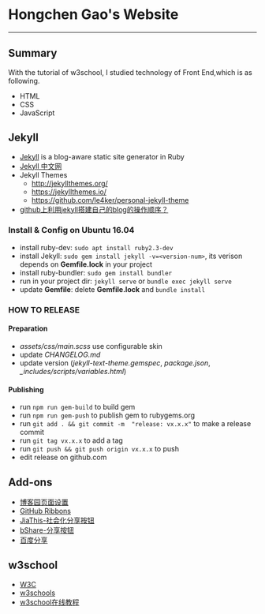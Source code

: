 # Hongchen Gao's Website

----------

## Summary

With the tutorial of w3school, I studied technology of Front End,which is as following.

* HTML
* CSS
* JavaScript

## Jekyll

* [Jekyll](https://jekyllrb.com/) is a blog-aware static site generator in Ruby
* [Jekyll 中文网](https://www.jekyll.com.cn/)
* Jekyll Themes
  - http://jekyllthemes.org/
  - https://jekyllthemes.io/
  - https://github.com/le4ker/personal-jekyll-theme
* [github上利用jekyll搭建自己的blog的操作顺序？](https://www.zhihu.com/question/30018945?sort=created)

### Install & Config on Ubuntu 16.04

* install ruby-dev: `sudo apt install ruby2.3-dev`
* install Jekyll: `sudo gem install jekyll -v=<version-num>`, its verison depends on **Gemfile.lock** in your project
* install ruby-bundler: `sudo gem install bundler`
* run in your project dir: `jekyll serve` or `bundle exec jekyll serve`
* update **Gemfile**: delete **Gemfile.lock** and `bundle install`

### HOW TO RELEASE

#### Preparation

- *assets/css/main.scss* use configurable skin
- update *CHANGELOG.md*
- update version (*jekyll-text-theme.gemspec*, *package.json*, *_includes/scripts/variables.html*)

#### Publishing

- run `npm run gem-build` to build gem
- run `npm run gem-push` to publish gem to rubygems.org
- run `git add . && git commit -m  "release: vx.x.x"` to make a release commit
- run `git tag vx.x.x` to add a tag
- run `git push && git push origin vx.x.x` to push
- edit release on github.com

## Add-ons

* [博客园页面设置](http://www.cnblogs.com/zhaopei/p/4174811.html)
* [GitHub Ribbons](https://github.com/blog/273-github-ribbons)
* [JiaThis-社会化分享按钮](http://www.jiathis.com/)
* [bShare-分享按钮](http://www.bshare.cn/)
* [百度分享](http://share.baidu.com/)

## w3school

* [W3C](https://www.w3.org/)
* [w3schools](https://www.w3schools.com/)
* [w3school在线教程](http://www.w3school.com.cn/)
